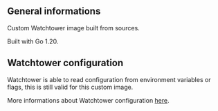 ## General informations

Custom Watchtower image built from sources.

Built with Go 1.20.

## Watchtower configuration

Watchtower is able to read configuration from environment variables or flags, this is still valid for this custom image.

More informations about Watchtower configuration [here](https://containrrr.dev/watchtower/).